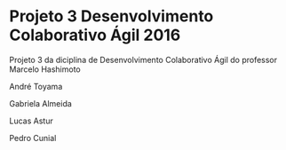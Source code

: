 # Projeto 3 Desenvolvimento Colaborativo Ágil 2016
Projeto 3 da diciplina de Desenvolvimento Colaborativo Ágil do professor Marcelo Hashimoto


André Toyama

Gabriela Almeida

Lucas Astur

Pedro Cunial
